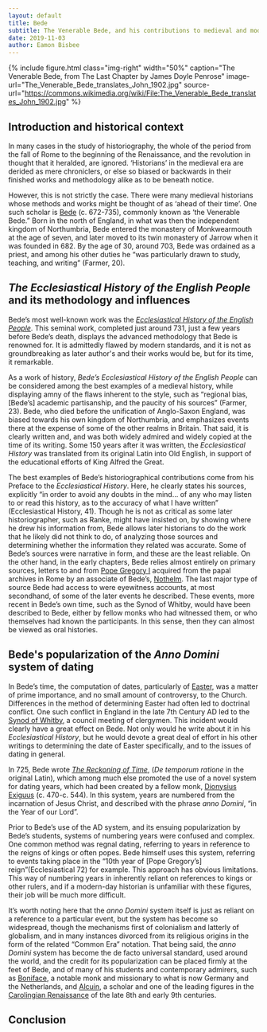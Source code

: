 ```yaml
---
layout: default
title: Bede
subtitle: The Venerable Bede, and his contributions to medieval and modern historiography
date: 2019-11-03
author: Eamon Bisbee
---
```


{% include figure.html
  class="img-right"
  width="50%"
  caption="The Venerable Bede, from The Last Chapter by James Doyle Penrose"
  image-url="The_Venerable_Bede_translates_John_1902.jpg"
  source-url="https://commons.wikimedia.org/wiki/File:The_Venerable_Bede_translates_John_1902.jpg"
%}

## Introduction and historical context

In many cases in the study of historiography, the whole of the period from the fall of Rome to the beginning of the Renaissance, and the revolution in thought that it heralded, are ignored. ‘Historians’ in the medieval era are derided as mere chroniclers, or else so biased or backwards in their finished works and methodology alike as to be beneath notice. 

However, this is not strictly the case. There were many medieval historians whose methods and works might be thought of as ‘ahead of their time’. One such scholar is [Bede](https://en.wikipedia.org/wiki/Bede) (c. 672-735), commonly known as ‘the Venerable Bede.” Born in the north of England, in what was then the independent kingdom of Northumbria, Bede entered the monastery of Monkwearmouth at the age of seven, and later moved to its twin monastery of Jarrow when it was founded in 682. By the age of 30, around 703, Bede was ordained as a priest, and among his other duties he “was particularly drawn to study, teaching, and writing” (Farmer, 20). 


## *The Ecclesiastical History of the English People* and its methodology and influences

Bede’s most well-known work was the [*Ecclesiastical History of the English People*](https://en.wikipedia.org/wiki/Ecclesiastical_History_of_the_English_People). This seminal work, completed just around 731, just a few years before Bede’s death, displays the advanced methodology that Bede is renowned for. It is admittedly flawed by modern standards, and it is not as groundbreaking as later author's and their works would be, but for its time, it remarkable.

As a work of history, *Bede’s Ecclesiastical History of the English People* can be considered among the best examples of a medieval history, while displaying amny of the flaws inherent to the style, such as “regional bias, [Bede’s] academic partisanship, and the paucity of his sources” (Farmer, 23). Bede, who died before the unification of Anglo-Saxon England, was biased towards his own kingdom of Northumbria, and emphasizes events there at the expense of some of the other realms in Britain. That said, it is clearly written and, and was both widely admired and widely copied at the time of its writing. Some 150 years after it was written, the *Ecclesiastical History* was translated from its original Latin into Old English, in support of the educational efforts of King Alfred the Great. 

The best examples of Bede’s historiographical contributions come from his Preface to the *Ecclesiastical History*. Here, he clearly states his sources, explicitly “in order to avoid any doubts in the mind… of any who may listen to or read this history, as to the accuracy of what I have written” (Ecclesiastical History, 41). Though he is not as critical as some later historiographer, such as Ranke, might have insisted on, by showing where he drew his information from, Bede allows later historians to do the work that he likely did not think to do, of analyzing those sources and determining whether the information they related was accurate. Some of Bede’s sources were narrative in form, and these are the least reliable. On the other hand, in the early chapters, Bede relies almost entirely on primary sources, letters to and from [Pope Gregory I]( https://en.wikipedia.org/wiki/Pope_Gregory_I) acquired from the papal archives in Rome by an associate of Bede’s, [Nothelm]( https://en.wikipedia.org/wiki/Nothhelm). The last major type of source Bede had access to were eyewitness accounts, at most secondhand, of some of the later events he described. These events, more recent in Bede’s own time, such as the Synod of Whitby, would have been described to Bede, either by fellow monks who had witnessed them, or who themselves had known the participants. In this sense, then they can almost be viewed as oral histories. 

## Bede's popularization of the *Anno Domini* system of dating

In Bede’s time, the computation of dates, particularly of [Easter](https://en.wikipedia.org/wiki/Computus), was a matter of prime importance, and no small amount of controversy, to the Church. Differences in the method of determining Easter had often led to doctrinal conflict. One such conflict in England in the late 7th Century AD led to the [Synod of Whitby](https://en.wikipedia.org/wiki/Synod_of_Whitby), a council meeting of clergymen. This incident would clearly have a great effect on Bede. Not only would he write about it in his *Ecclesiastical History*, but he would devote a great deal of effort in his other writings to determining the date of Easter specifically, and to the issues of dating in general. 

In 725, Bede wrote [*The Reckoning of Time*](https://en.wikipedia.org/wiki/The_Reckoning_of_Time), (*De temporum ratione* in the original Latin), which among much else promoted the use of a novel system for dating years, which had been created by a fellow monk, [Dionysius Exiguus](https://en.wikipedia.org/wiki/Dionysius_Exiguusnysius_Exiguus) (c. 470-c. 544). In this system, years are numbered from the incarnation of Jesus Christ, and described with the phrase *anno Domini*, “in the Year of our Lord”. 

Prior to Bede’s use of the AD system, and its ensuing popularization by Bede’s students, systems of numbering years were confused and complex. One common method was regnal dating, referring to years in reference to the reigns of kings or often popes. Bede himself uses this system, referring to events taking place in the “10th year of [Pope Gregory’s] reign”(Ecclesiastical 72) for example. This approach has obvious limitations. This way of numbering years in inherently reliant on references to kings or other rulers, and if a modern-day historian is unfamiliar with these figures, their job will be much more difficult.  

It’s worth noting here that the *anno Domini* system itself is just as reliant on a reference to a particular event, but the system has become so widespread, though the mechanisms first of colonialism and latterly of globalism, and in many instances divorced from its religious origins in the form of the related “Common Era” notation. That being said, the *anno Domini* system has become the de facto universal standard, used around the world, and the credit for its popularization can be placed firmly at the feet of Bede, and of many of his students and contemporary admirers, such as [Boniface]( https://en.wikipedia.org/wiki/Saint_Boniface), a notable monk and missionary to what is now Germany and the Netherlands, and [Alcuin](https://en.wikipedia.org/wiki/Alcuin), a scholar and one of the leading figures in the [Carolingian Renaissance](https://en.wikipedia.org/wiki/Carolingian_Renaissance) of the late 8th and early 9th centuries. 


## Conclusion

